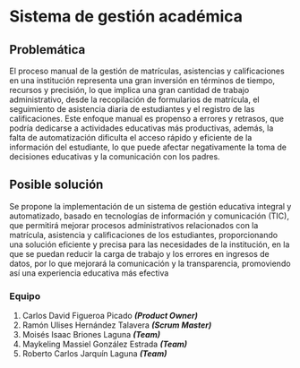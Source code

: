 # Sistema de gestión académica

## Problemática

El proceso manual de la gestión de matrículas, asistencias y calificaciones en una institución representa una gran inversión en términos de tiempo, recursos y precisión, lo que implica una gran cantidad de trabajo administrativo, desde la recopilación de formularios de matrícula, el seguimiento de asistencia diaria de estudiantes y el registro de las calificaciones.
Este enfoque manual es propenso a  errores y retrasos, que podría dedicarse a actividades educativas más productivas, además, la falta de automatización dificulta el acceso rápido y eficiente de la información del estudiante, lo que puede afectar negativamente la toma de decisiones educativas y la comunicación con los padres.

## Posible solución 

Se propone la implementación de un sistema de gestión educativa integral y automatizado, basado en tecnologías de información y comunicación (TIC), que permitirá mejorar procesos administrativos relacionados con la matrícula, asistencia y calificaciones de los estudiantes, proporcionando una solución eficiente y precisa para las necesidades de la institución, en la que se puedan reducir la carga de trabajo y los errores en ingresos de datos, por lo que mejorará la comunicación y la transparencia, promoviendo así una experiencia educativa más efectiva


### Equipo

1. Carlos David Figueroa Picado _**(Product Owner)**_
1. Ramón Ulises Hernández Talavera _**(Scrum Master)**_
1. Moisés Isaac Briones Laguna _**(Team)**_
1. Maykeling Massiel González Estrada _**(Team)**_
1. Roberto Carlos Jarquín Laguna _**(Team)**_

